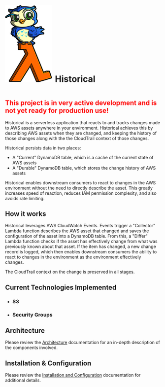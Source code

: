 <div style="display: flex; align-items: baseline">
<img src="img/historical.jpg" style="max-height: 250px; padding-right: 10px"><h1>Historical<h1>
</div>

<h2 style="color: red">This project is in very active development and is not yet ready for production use!</h2>

Historical is a serverless application that reacts to and tracks changes made to AWS assets anywhere in
your environment. Historical achieves this by describing AWS assets when they are changed, and keeping the history of those changes along with the the CloudTrail context of those changes.

Historical persists data in two places:

- A "Current" DynamoDB table, which is a cache of the current state of AWS assets
- A "Durable" DynamoDB table, which stores the change history of AWS assets

Historical enables downstream consumers to react to changes in the AWS environment
without the need to directly describe the asset. This greatly increases speed of reaction, reduces IAM permission
complexity, and also avoids rate limiting.

## How it works
Historical leverages AWS CloudWatch Events. Events trigger a "Collector" Lambda function
describes the AWS asset that changed and saves the configuration of the asset into a DynamoDB table. From this, a "Differ" Lambda function checks if the asset has effectively change from what was previously known about that asset. If the item has changed, a new change record is logged, which then enables downstream
consumers the ability to react to changes in the environment as the environment effectively changes.

The CloudTrail context on the change is preserved in all stages.

## Current Technologies Implemented

- ### S3
- ### Security Groups

## Architecture
Please review the [Architecture](architecture.md) documentation for an in-depth description of the components involved.

## Installation & Configuration
Please review the [Installation and Configuration](installation.md) documentation for additional details.
